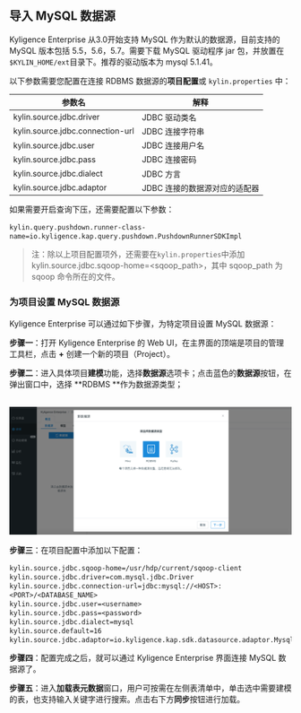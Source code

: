 ## 导入 MySQL 数据源

Kyligence Enterprise 从3.0开始支持 MySQL 作为默认的数据源，目前支持的 MySQL 版本包括 5.5，5.6，5.7。需要下载 MySQL 驱动程序 jar 包，并放置在`$KYLIN_HOME/ext`目录下。推荐的驱动版本为 mysql 5.1.41。



以下参数需要您配置在连接 RDBMS 数据源的**项目配置**或 `kylin.properties` 中：

| 参数名                           | 解释                                      |
| -------------------------------- | ----------------------------------------- |
| kylin.source.jdbc.driver         | JDBC 驱动类名                              |
| kylin.source.jdbc.connection-url | JDBC 连接字符串                            |
| kylin.source.jdbc.user           | JDBC 连接用户名                            |
| kylin.source.jdbc.pass           | JDBC 连接密码                              |
| kylin.source.jdbc.dialect        | JDBC 方言                                  |
| kylin.source.jdbc.adaptor        | JDBC 连接的数据源对应的适配器              |

如果需要开启查询下压，还需要配置以下参数：

```properties
kylin.query.pushdown.runner-class-name=io.kyligence.kap.query.pushdown.PushdownRunnerSDKImpl
```

> 注：除以上项目配置项外，还需要在`kylin.properties`中添加 kylin.source.jdbc.sqoop-home=<sqoop_path>，其中 sqoop_path 为 sqoop 命令所在的文件。



### 为项目设置 MySQL 数据源

Kyligence Enterprise 可以通过如下步骤，为特定项目设置 MySQL 数据源：

**步骤一**：打开 Kyligence Enterprise 的 Web UI，在主界面的顶端是项目的管理工具栏，点击 **+** 创建一个新的项目（Project）。

**步骤二**：进入具体项目**建模**功能，选择**数据源**选项卡；点击蓝色的**数据源**按钮，在弹出窗口中，选择 **RDBMS **作为数据源类型；

​    ![选择RDBMS数据源](../images/rdbms_import_select_source.png)

**步骤三**：在项目配置中添加以下配置：

```properties
kylin.source.jdbc.sqoop-home=/usr/hdp/current/sqoop-client
kylin.source.jdbc.driver=com.mysql.jdbc.Driver
kylin.source.jdbc.connection-url=jdbc:mysql://<HOST>:<PORT>/<DATABASE_NAME>
kylin.source.jdbc.user=<username>
kylin.source.jdbc.pass=<password>
kylin.source.jdbc.dialect=mysql
kylin.source.default=16
kylin.source.jdbc.adaptor=io.kyligence.kap.sdk.datasource.adaptor.MysqlAdaptor
```

**步骤四**：配置完成之后，就可以通过 Kyligence Enterprise 界面连接 MySQL 数据源了。

**步骤五**：进入**加载表元数据**窗口，用户可按需在左侧表清单中，单击选中需要建模的表，也支持输入关键字进行搜索。点击右下方**同步**按钮进行加载。
